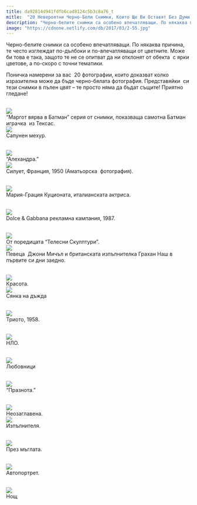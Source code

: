 ```yaml
---
title: da92814d941fdfb6cad8124c5b3c8a76_t
mitle:  "20 Невероятни Черно-Бели Снимки, Които Ще Ви Оставят Без Думи!"
description: "Черно-белите снимки са особено впечатляващи. По някаква причина, те често изглеждат по-дълбоки и по-впечатляващи от цветните. Може би това е така, защото те не се опи"
image: "https://cdnone.netlify.com/db/2017/03/2-55.jpg"
---
```


 <p>Черно-белите снимки са особено впечатляващи. По някаква причина, те често изглеждат по-дълбоки и по-впечатляващи от цветните. Може би това е така, защото те не се опитват да ни отклонят от обекта  с ярки цветове, а по-скоро с точни тематики.</p>      <p>Поничка намерени за вас  20 фотографии, които доказват колко изразителна може да бъде черно-бялата фотография. Представяйки  си тези снимки в пълен цвят – те просто няма да бъдат същите! Приятно гледане!</p>  <p> <br/><img src="https://cdnone.netlify.com/db/2017/03/2-55.jpg"/><br/> “Маргот вярва в Батман” серия от снимки, показваща самотна Батман играчка  из Тексас.  <br/><img src="https://cdnone.netlify.com/db/2017/03/3-56.jpg"/><br/> Сапунен мехур.</p> <p> <br/><img src="https://cdnone.netlify.com/db/2017/03/4-54.jpg"/><br/> “Алехандра.”  <br/><img src="https://cdnone.netlify.com/db/2017/03/5-54.jpg"/><br/> Силует, Франция, 1950 (Аматьорска  фотография).</p>      <p> <br/><img src="https://cdnone.netlify.com/db/2017/03/6-47.jpg"/><br/> Мария-Грация Куционата, италианската актриса.</p> <p> <br/><img src="https://cdnone.netlify.com/db/2017/03/7-49.jpg"/><br/> Dolce &amp; Gabbana рекламна кампания, 1987.</p>  <p> <br/><img src="https://cdnone.netlify.com/db/2017/03/8-47.jpg"/><br/> От поредицата “Телесни Скулптури”.  <br/><img src="https://cdnone.netlify.com/db/2017/03/9-47.jpg"/><br/> Певеца  Джони Мичъл и британската изпълнителка Грахан Наш в първите си дни заедно.</p> <p> <br/><img src="https://cdnone.netlify.com/db/2017/03/10-44.jpg"/><br/> Красота.  <br/><img src="https://cdnone.netlify.com/db/2017/03/11-42.jpg"/><br/> Сянка на дъжда</p>      <p> <br/><img src="https://cdnone.netlify.com/db/2017/03/12-39.jpg"/><br/> Триото, 1958.</p> <p> <br/><img src="https://cdnone.netlify.com/db/2017/03/13-39.jpg"/><br/> НЛО.</p> <p> <br/><img src="https://cdnone.netlify.com/db/2017/03/14-38.jpg"/><br/> Любовници</p> <p> <br/><img src="https://cdnone.netlify.com/db/2017/03/15-34.jpg"/><br/> “Празнота.”</p> <p> <br/><img src="https://cdnone.netlify.com/db/2017/03/16-31.jpg"/><br/> Неозаглавена.  <br/><img src="https://cdnone.netlify.com/db/2017/03/17-26.jpg"/><br/> Изпълнителя.</p> <p> <br/><img src="https://cdnone.netlify.com/db/2017/03/18-23.jpg"/><br/> През мъглата.</p>      <p> <br/><img src="https://cdnone.netlify.com/db/2017/03/19-18.jpg"/><br/> Автопортрет.</p>  <p> <br/><img src="https://cdnone.netlify.com/db/2017/03/20-16.jpg"/><br/> Нощ</p>       